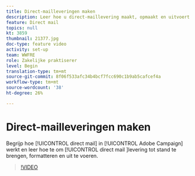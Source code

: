```yaml
---
title: Direct-mailleveringen maken
description: Leer hoe u direct-maillevering maakt, opmaakt en uitvoert.
feature: Direct mail
topics: null
kt: 3859
thumbnail: 21377.jpg
doc-type: feature video
activity: set-up
team: WWFRE
role: Zakelijke praktiserer
level: Begin
translation-type: tm+mt
source-git-commit: 8f06f533afc34b4bcf7fcc690c1b9ab5cafcef4a
workflow-type: tm+mt
source-wordcount: '38'
ht-degree: 26%

---
```



# Direct-mailleveringen maken

Begrijp hoe [!UICONTROL direct mail] in [!UICONTROL Adobe Campaign] werkt en leer hoe te om [!UICONTROL direct mail ]levering tot stand te brengen, formatteren en uit te voeren.

>[!VIDEO](https://video.tv.adobe.com/v/21377?quality=12)
